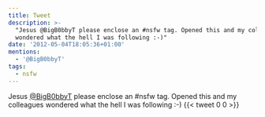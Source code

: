 ```yaml
---
title: Tweet
description: >-
  "Jesus @BigB0bbyT please enclose an #nsfw tag. Opened this and my colleagues
  wondered what the hell I was following :-)"
date: '2012-05-04T18:05:36+01:00'
mentions:
  - '@BigB0bbyT'
tags:
  - nsfw
---
```

Jesus [@BigB0bbyT](https://twitter.com/@BigB0bbyT) please enclose an #nsfw tag. Opened this and my colleagues wondered what the hell I was following :-)
      {{< tweet 0 0 >}}
    
